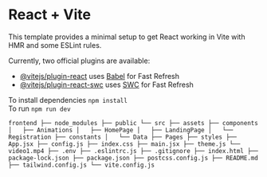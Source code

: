 # React + Vite

This template provides a minimal setup to get React working in Vite with HMR and some ESLint rules.

Currently, two official plugins are available:

- [@vitejs/plugin-react](https://github.com/vitejs/vite-plugin-react/blob/main/packages/plugin-react/README.md) uses [Babel](https://babeljs.io/) for Fast Refresh
- [@vitejs/plugin-react-swc](https://github.com/vitejs/vite-plugin-react-swc) uses [SWC](https://swc.rs/) for Fast Refresh



To install dependencies
`npm install
`
<br>
To run
`npm run dev
`

`
frontend
├── node_modules
├── public
└── src
    ├── assets
    ├── components
    │   ├── Animations
    │   ├── HomePage
    │   ├── LandingPage
    │   └── Registration
    ├── constants
    │   └── Data
    ├── Pages
    ├── styles
    ├── App.jsx
    ├── config.js
    ├── index.css
    ├── main.jsx
    ├── theme.js
    └── video1.mp4
├── .env
├── .eslintrc.js
├── .gitignore
├── index.html
├── package-lock.json
├── package.json
├── postcss.config.js
├── README.md
├── tailwind.config.js
└── vite.config.js
`

